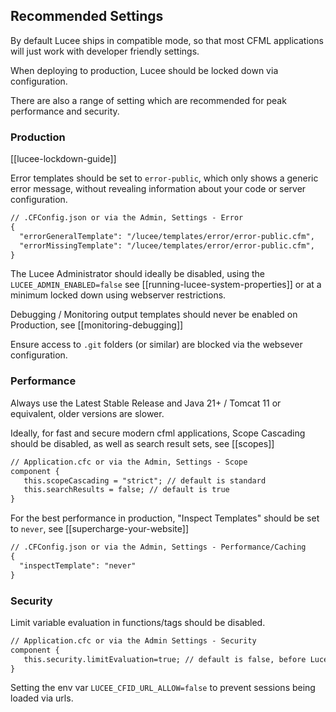 <!--
{
  "title": "Recommended Settings",
  "id": "recommended-settings",
  "description": "A guide on how to configure your Lucee Server for the best performance and highest security.",
  "keywords": [
    "settings",
    "performance",
    "Production server",
    "Security",
    "config"
  ],
  "categories":[
    "server"
  ]
}
-->

## Recommended Settings

By default Lucee ships in compatible mode, so that most CFML applications will just work with developer friendly settings.

When deploying to production, Lucee should be locked down via configuration.

There are also a range of setting which are recommended for peak performance and security.

### Production

[[lucee-lockdown-guide]]

Error templates should be set to `error-public`, which only shows a generic error message, without revealing information about your code or server configuration.

```cfml
// .CFConfig.json or via the Admin, Settings - Error
{
  "errorGeneralTemplate": "/lucee/templates/error/error-public.cfm",
  "errorMissingTemplate": "/lucee/templates/error/error-public.cfm",
}
```

The Lucee Administrator should ideally be disabled, using the `LUCEE_ADMIN_ENABLED=false` see [[running-lucee-system-properties]] or at a minimum locked down using webserver restrictions.

Debugging / Monitoring output templates should never be enabled on Production, see [[monitoring-debugging]]

Ensure access to `.git` folders (or similar) are blocked via the websever configuration.

### Performance

Always use the Latest Stable Release and Java 21+ / Tomcat 11 or equivalent, older versions are slower.

Ideally, for fast and secure modern cfml applications, Scope Cascading should be disabled, as well as search result sets, see [[scopes]]

```cfml
// Application.cfc or via the Admin, Settings - Scope
component {
   this.scopeCascading = "strict"; // default is standard
   this.searchResults = false; // default is true
}
```

For the best performance in production, "Inspect Templates" should be set to `never`, see [[supercharge-your-website]]

```cfml
// .CFConfig.json or via the Admin, Settings - Performance/Caching
{
  "inspectTemplate": "never"
}
```

### Security

Limit variable evaluation in functions/tags should be disabled.

```cfml
// Application.cfc or via the Admin Settings - Security
component {
   this.security.limitEvaluation=true; // default is false, before Lucee 7
}
```

Setting the env var `LUCEE_CFID_URL_ALLOW=false` to prevent sessions being loaded via urls.